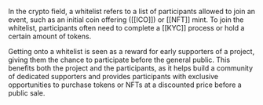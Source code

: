 In the crypto field, a whitelist refers to a list of participants allowed to join an event, such as an initial coin offering ([[ICO]]) or [[NFT]] mint. To join the whitelist, participants often need to complete a [[KYC]] process or hold a certain amount of tokens.

Getting onto a whitelist is seen as a reward for early supporters of a project, giving them the chance to participate before the general public. This benefits both the project and the participants, as it helps build a community of dedicated supporters and provides participants with exclusive opportunities to purchase tokens or NFTs at a discounted price before a public sale.